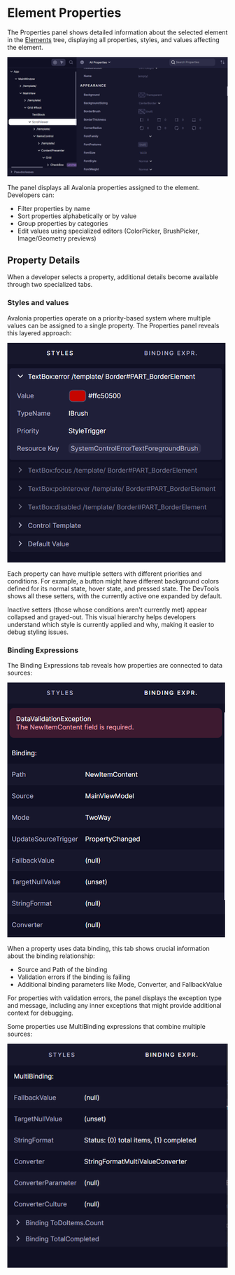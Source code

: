 # Element Properties

The Properties panel shows detailed information about the selected element in the [Elements](./elements.md) tree, displaying all properties, styles, and values affecting the element.

![Properties list](./../../assets/properties-list.png)

The panel displays all Avalonia properties assigned to the element. Developers can:
- Filter properties by name
- Sort properties alphabetically or by value
- Group properties by categories
- Edit values using specialized editors (ColorPicker, BrushPicker, Image/Geometry previews)

## Property Details

When a developer selects a property, additional details become available through two specialized tabs.

### Styles and values

Avalonia properties operate on a priority-based system where multiple values can be assigned to a single property. The Properties panel reveals this layered approach:

![Styles setters](./../../assets/properties-style-setters.png)

Each property can have multiple setters with different priorities and conditions. For example, a button might have different background colors defined for its normal state, hover state, and pressed state. The DevTools shows all these setters, with the currently active one expanded by default.

Inactive setters (those whose conditions aren't currently met) appear collapsed and grayed-out. This visual hierarchy helps developers understand which style is currently applied and why, making it easier to debug styling issues.

### Binding Expressions

The Binding Expressions tab reveals how properties are connected to data sources:

![Binding Expressions](./../../assets/properties-bindings.png)

When a property uses data binding, this tab shows crucial information about the binding relationship:
- Source and Path of the binding
- Validation errors if the binding is failing
- Additional binding parameters like Mode, Converter, and FallbackValue

For properties with validation errors, the panel displays the exception type and message, including any inner exceptions that might provide additional context for debugging.

Some properties use MultiBinding expressions that combine multiple sources:

![MultiBinding Expressions](./../../assets/properties-multi-bindings.png)
